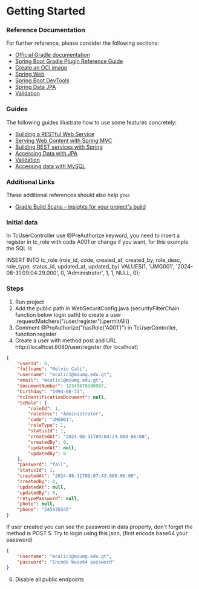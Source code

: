 # Getting Started

### Reference Documentation
For further reference, please consider the following sections:

* [Official Gradle documentation](https://docs.gradle.org)
* [Spring Boot Gradle Plugin Reference Guide](https://docs.spring.io/spring-boot/3.3.2/gradle-plugin)
* [Create an OCI image](https://docs.spring.io/spring-boot/3.3.2/gradle-plugin/packaging-oci-image.html)
* [Spring Web](https://docs.spring.io/spring-boot/docs/3.3.2/reference/htmlsingle/index.html#web)
* [Spring Boot DevTools](https://docs.spring.io/spring-boot/docs/3.3.2/reference/htmlsingle/index.html#using.devtools)
* [Spring Data JPA](https://docs.spring.io/spring-boot/docs/3.3.2/reference/htmlsingle/index.html#data.sql.jpa-and-spring-data)
* [Validation](https://docs.spring.io/spring-boot/docs/3.3.2/reference/htmlsingle/index.html#io.validation)

### Guides
The following guides illustrate how to use some features concretely:

* [Building a RESTful Web Service](https://spring.io/guides/gs/rest-service/)
* [Serving Web Content with Spring MVC](https://spring.io/guides/gs/serving-web-content/)
* [Building REST services with Spring](https://spring.io/guides/tutorials/rest/)
* [Accessing Data with JPA](https://spring.io/guides/gs/accessing-data-jpa/)
* [Validation](https://spring.io/guides/gs/validating-form-input/)
* [Accessing data with MySQL](https://spring.io/guides/gs/accessing-data-mysql/)

### Additional Links
These additional references should also help you:

* [Gradle Build Scans – insights for your project's build](https://scans.gradle.com#gradle)

### Initial data
In TcUserController use @PreAuthorize keyword, you need to insert a register in tc_role with code A001 or change if you want, for this example the SQL is

INSERT INTO tc_role
(role_id, code, created_at, created_by, role_desc, role_type, status_id, updated_at, updated_by)
VALUES(1, 'UMG001', '2024-08-31 09:04:29.000', 0, 'Administrator', 1, 1, NULL, 0);

### Steps
1. Run project
2. Add the public path in WebSecuritConfig.java (securityFilterChain function below login path) to create a user
.requestMatchers("/user/register").permitAll()
3. Comment @PreAuthorize("hasRole('A001')") in TcUserController, function register
4. Create a user with method post and URL http://localhost:8080/user/register (for localhost)
```json
{
    "userId": 0,
    "fullname": "Melvin Cali",
    "username": "mcalic1@miumg.edu.gt",
    "email": "mcalic1@miumg.edu.gt",
    "documentNumber": 12345678900987,
    "birthday": "1994-08-31",
    "tcIdentificationDocument": null,
    "tcRole": {
        "roleId": 1,
        "roleDesc": "Administrator",
        "code": "UMG001",
        "roleType": 1,
        "statusId": 1,
        "createdAt": "2024-08-31T09:04:29.000-06:00",
        "createdBy": 0,
        "updatedAt": null,
        "updatedBy": 0
    },
    "password": "fail",
    "statusId": 1,
    "createdAt": "2024-08-31T09:07:43.000-06:00",
    "createdBy": 0,
    "updatedAt": null,
    "updatedBy": 0,
    "retypePassword": null,
    "photo": null,
    "phone": "345676545"
}
```
If user created you can see the password in data property, don't forget the method is POST
5. Try to login using this json, (first encode base64 your password)
```json
{
    "username": "mcalic1@miumg.edu.gt",
    "password": "Encode base64 password"
}
```
6. Disable all public endpoints